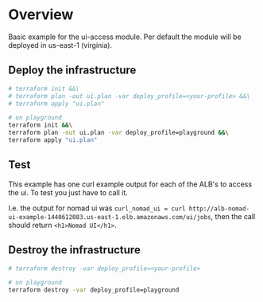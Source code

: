 # Overview

Basic example for the ui-access module.
Per default the module will be deployed in us-east-1 (virginia).

## Deploy the infrastructure

```bash
# terraform init &&\
# terraform plan -out ui.plan -var deploy_profile=<your-profile> &&\
# terraform apply "ui.plan"

# on playground
terraform init &&\
terraform plan -out ui.plan -var deploy_profile=playground &&\
terraform apply "ui.plan"
```

## Test

This example has one curl example output for each of the ALB's to access the ui. To test you just have to call it.

I.e. the output for nomad ui was ```curl_nomad_ui = curl http://alb-nomad-ui-example-1440612083.us-east-1.elb.amazonaws.com/ui/jobs```, then the call should return ```<h1>Nomad UI</h1>```.

## Destroy the infrastructure

```bash
# terraform destroy -var deploy_profile=<your-profile>

# on playground
terraform destroy -var deploy_profile=playground
```